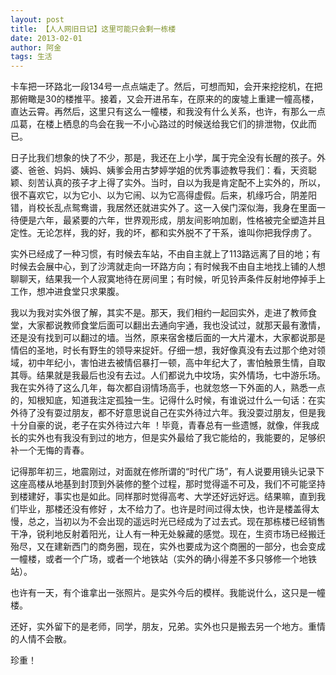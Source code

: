 ```yaml
---
layout: post
title: 【人人网旧日记】这里可能只会剩一栋楼
date: 2013-02-01
author: 阿金
tags: 生活
---
```


卡车把一环路北一段134号一点点端走了。然后，可想而知，会开来挖挖机，在把那俯瞰是30的楼推平。接着，又会开进吊车，在原来的的废墟上重建一幢高楼，直达云霄。再然后，这里只有这么一幢楼，和我没有什么关系，也许，有那么一点瓜葛，在楼上栖息的鸟会在我一不小心路过的时候送给我它们的排泄物，仅此而已。

日子比我们想象的快了不少，那是，我还在上小学，属于完全没有长醒的孩子。外婆、爸爸、妈妈、姨妈、姨爹会用古梦婷学姐的优秀事迹教导我们：看，天资聪颖、刻苦认真的孩子才上得了实外。当时，自以为我是肯定配不上实外的，所以，很不喜欢它，以为它小、以为它闹、以为它高得虚假。后来，机缘巧合，阴差阳错，肖校长乱点鸳鸯谱，我居然还就进实外了。这一入侯门深似海，我身在里面一待便是六年，最紧要的六年，世界观形成，朋友间影响加剧，性格被完全塑造并且定性。无论怎样，我的好，我的坏，都和实外脱不了干系，谁叫你把我俘虏了。

实外已经成了一种习惯，有时候去车站，不由自主就上了113路远离了目的地；有时候去会展中心，到了沙湾就走向一环路方向；有时候我不由自主地找上铺的人想聊聊天，结果我一个人寂寞地待在房间里；有时候，听见铃声条件反射地停掉手上工作，想冲进食堂只求果腹。

我以为我对实外很了解，其实不是。那天，我们相约一起回实外，走进了教师食堂，大家都说教师食堂后面可以翻出去通向宇通，我也没试过，就那天最有激情，还是没有找到可以翻过的墙。当然，原来宿舍楼后面的一大片灌木，大家都说那是情侣的圣地，时长有野生的领导来捉奸。仔细一想，我好像真没有去过那个绝对领域，初中年纪小，害怕进去被情侣暴打一顿，高中年纪大了，害怕触景生情，自取其辱。结果就是我最后也没有去过。人们都说九中坟场，实外情场，七中游乐场。我在实外待了这么几年，每次都自诩情场高手，也就忽悠一下外面的人，熟悉一点的，知根知底，知道我注定孤独一生。记得什么时候，有谁说过什么一句话：在实外待了没有耍过朋友，都不好意思说自己在实外待过六年。我没耍过朋友，但是我十分自豪的说，老子在实外待过六年 ！毕竟，青春总有一些遗憾，就像，伴我成长的实外也有我没有到过的地方，但是实外最给了我它能给的，我能要的，足够织补一个无悔的青春。

记得那年初三，地震刚过，对面就在修所谓的“时代广场”，有人说要用镜头记录下这座高楼从地基到封顶到外装修的整个过程，那时觉得遥不可及，我们不可能坚持到楼建好，事实也是如此。同样那时觉得高考、大学还好远好远。结果嘛，直到我们毕业，那楼还没有修好 ，太不给力了。也许是时间过得太快，也许是楼盖得太慢，总之，当初以为不会出现的遥远时光已经成为了过去式。现在那栋楼已经销售干净，锐利地反射着阳光，让人有一种无处躲藏的感觉。现在，生资市场已经搬迁殆尽，又在建新西门的商务圈，现在，实外也要成为这个商圈的一部分，也会变成一幢楼，或者一个广场，或者一个地铁站（实外的确小得差不多只够修一个地铁站）。

也许有一天，有个谁拿出一张照片。是实外今后的模样。我能说什么，这只是一幢楼。

还好，实外留下的是老师，同学，朋友，兄弟。实外也只是搬去另一个地方。重情的人情不会散。

珍重！
